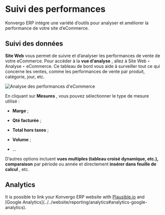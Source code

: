 # Suivi des performances

Konvergo ERP intègre une variété d’outils pour analyser et améliorer la performance de
votre site d’eCommerce.

## Suivi des données

**Site Web** vous permet de suivre et d’analyser les performances de vente de
votre eCommerce. Pour accéder à la **vue d’analyse** , allez à Site Web ‣
Analyse ‣ eCommerce. Ce tableau de bord vous aide à surveiller tout ce qui
concerne les ventes, comme les performances de vente par produit, catégorie,
jour, etc.

![Analyse des performances d'eCommerce](../../../../_images/reporting.png)

En cliquant sur **Mesures** , vous pouvez sélectionner le type de mesure
utilisé :

  * **Marge** ;

  * **Qté facturée** ;

  * **Total hors taxes** ;

  * **Volume** ;

  * …

D’autres options incluent **vues multiples (tableau croisé dynamique, etc.),
comparaison** par période ou année et directement **insérer dans feuille de
calcul** , etc.

## Analytics

It is possible to link your Konvergo ERP website with
[Plausible.io](../../website/reporting/analytics#analytics-plausible) and
[Google Analytics](../../website/reporting/analytics#analytics-google-
analytics).

